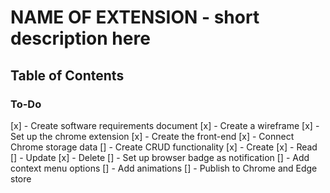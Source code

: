 # NAME OF EXTENSION - short description here

## Table of Contents 

### To-Do
[x] - Create software requirements document 
[x] - Create a wireframe 
[x] - Set up the chrome extension 
[x] - Create the front-end 
[x] - Connect Chrome storage data
[] - Create CRUD functionality 
    [x] - Create
    [x] - Read
    [] - Update
    [x] - Delete
[] - Set up browser badge as notification 
[] - Add context menu options 
[] - Add animations 
[] - Publish to Chrome and Edge store 